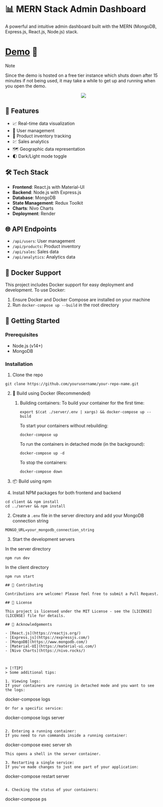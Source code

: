 # 📊 MERN Stack Admin Dashboard

A powerful and intuitive admin dashboard built with the MERN (MongoDB, Express.js, React.js, Node.js) stack.

# [Demo](https://admin-frontend-kmh7.onrender.com) 🚀
> [!NOTE]
> Since the demo is hosted on a free tier instance which shuts down after 15 minutes if not being used, it may take a while to get up and running when you open the demo.

<!-- ![Dashboard Preview](./client/src/assets/demo.png) -->
<p align="center">
    <img src="./client/src/assets/demo-gif.gif"/>
</p>

## 🌟 Features

- 📈 Real-time data visualization
- 👥 User management
- 🛒 Product inventory tracking
- 💹 Sales analytics
- 🗺️ Geographic data representation
- 🌓 Dark/Light mode toggle

## 🛠️ Tech Stack

- **Frontend**: React.js with Material-UI
- **Backend**: Node.js with Express.js
- **Database**: MongoDB
- **State Management**: Redux Toolkit
- **Charts**: Nivo Charts
- **Deployment**: Render

## 🌐 API Endpoints

- `/api/users`: User management
- `/api/products`: Product inventory
- `/api/sales`: Sales data
- `/api/analytics`: Analytics data

## 🐳 Docker Support

This project includes Docker support for easy deployment and development. To use Docker:

1. Ensure Docker and Docker Compose are installed on your machine
2. Run `docker-compose up --build` in the root directory

## 🚀 Getting Started

### Prerequisites

- Node.js (v14+)
- MongoDB

### Installation

1. Clone the repo
```
git clone https://github.com/yourusername/your-repo-name.git
```
2. 🐳 Build using Docker  (Recommended)
   1. Building containers:
      To build your container for the first time:
      ```
      export $(cat ./server/.env | xargs) && docker-compose up --build
      ```

      To start your containers without rebuilding:
      ```
      docker-compose up
      ```

      To run the containers in detached mode (in the background):
      ```
      docker-compose up -d
      ```

      To stop the containers:
      ```
      docker-compose down
      ```

2.  📦 Build using npm
   1. Install NPM packages for both frontend and backend
   ```
   cd client && npm install
   cd ../server && npm install
   ```
   2. Create a `.env` file in the server directory and add your MongoDB connection string
   ```
   MONGO_URL=your_mongodb_connection_string
   ```
   3. Start the development servers

   In the server directory
   ```
   npm run dev
   ```
   In the client directory
   ```
   npm run start

## 🤝 Contributing

Contributions are welcome! Please feel free to submit a Pull Request.

## 📜 License

This project is licensed under the MIT License - see the [LICENSE](LICENSE) file for details.

## 🙏 Acknowledgements

- [React.js](https://reactjs.org/)
- [Express.js](https://expressjs.com/)
- [MongoDB](https://www.mongodb.com/)
- [Material-UI](https://material-ui.com/)
- [Nivo Charts](https://nivo.rocks/)



> [!TIP]
> Some additional tips:

1. Viewing logs:
   If your containers are running in detached mode and you want to see the logs:
   ```
   docker-compose logs
   ```
   Or for a specific service:
   ```
   docker-compose logs server
   ```

2. Entering a running container:
   If you need to run commands inside a running container:
   ```
   docker-compose exec server sh
   ```
   This opens a shell in the server container.

3. Restarting a single service:
   If you've made changes to just one part of your application:
   ```
   docker-compose restart server
   ```

4. Checking the status of your containers:
   ```
   docker-compose ps
   ```